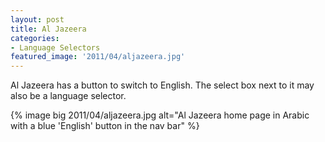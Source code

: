 ```yaml
---
layout: post
title: Al Jazeera
categories:
- Language Selectors
featured_image: '2011/04/aljazeera.jpg'
---
```

Al Jazeera has a button to switch to English. The select box next to it may also be a language selector.

{% image big 2011/04/aljazeera.jpg alt="Al Jazeera home page in Arabic with a blue 'English' button in the nav bar" %}